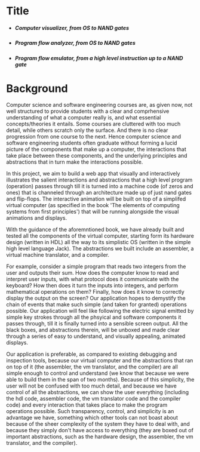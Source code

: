 # Title
- ##### Computer visualizer, from OS to NAND gates
- ##### Program flow analyzer, from OS to NAND gates
- ##### Program flow emulator, from a high level instruction up to a NAND gate

# Background

  Computer science and software engineering courses are, as given now, not well structured to provide students with a clear and comprhensive understanding of what a computer really is, and what essential concepts/theories it entails. Some courses are cluttered with too much detail, while others scratch only the surface. And there is no clear progression from one course to the next. Hence computer science and software engineering students often graduate without forming a lucid picture of the components that make up a computer, the interactions that take place between these components, and the underlying principles and abstractions that in turn make the interactions possible.

  In this project, we aim to build a web app that visually and interactively illustrates the salient interactions and abstractions that a high level program (operation) passes through till it is turned into a machine code (of zeros and ones) that is channeled through an architecture made up of just nand gates and flip-flops. The interactive animation will be built on top of a simplifed virtual computer (as specified in the book 'The elements of computing systems from first principles') that will be running alongside the visual animations and displays.

  With the guidance of the aforemntioned book, we have already built and tested all the components of the virtual computer, starting form its hardware design (written in HDL) all the way to its simplistic OS (written in the simple high level language Jack). The abstractions we built include an assembler, a virtual machine translator, and a compiler. 

  For example, consider a simple program that reads two integers from the user and outputs their sum. How does the computer know to read and interpret user inputs, with what protocol does it communicate with the keyboard? How then does it turn the inputs into integers, and perform mathematical operations on them? Finally, how does it know to correctly display the output on the screen? Our application hopes to demystify the chain of events that make such simple (and taken for granted) operations possible. Our application will feel like following the electric signal emitted by simple key strokes through all the phsyical and software components it passes through, till it is finally turned into a sensible screen output. All the black boxes, and abstractions therein, will be unboxed and made clear through a series of easy to understand, and visually appealing, animated displays.
  
  Our application is preferable, as compared to existing debugging and inspection tools, because our virtual computer and the abstractions that ran on top of it (the assembler, the vm translator, and the compiler) are all simple enough to control and understand (we know that because we were able to build them in the span of two months). Because of this simplicity, the user will not be confused with too much detail, and because we have control of all the abstractions, we can show the user everything (including the hdl code, assembler code, the vm translator code and the compiler code) and every interaction that takes place to make the program operations possible. Such transparency, control, and simplicity is an advantage we have, something which other tools can not boast about because of the sheer complexity of the system they have to deal with, and because they simply don't have access to everything (they are boxed out of important abstractions, such as the hardware design, the assembler, the vm translator, and the compiler).